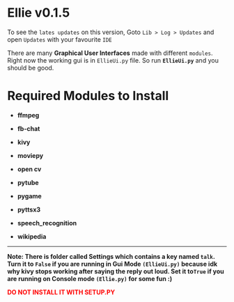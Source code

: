 # Ellie <b> v0.1.5 </b>

To see the `lates updates` on this version, Goto `Lib > Log > Updates` and open `Updates` with your favourite `IDE`

There are many **Graphical User Interfaces** made with different `modules`. Right now the working gui is in `EllieUi.py` file. So run **`EllieUi.py`** and you should be good.

# **Required Modules** to Install

* **ffmpeg**

* **fb-chat**

* **kivy**

* **moviepy**

* **open cv**

* **pytube**

* **pygame**

* **pyttsx3**

* **speech_recognition**

* **wikipedia**

--------------------------------------------------

**Note: There is folder called Settings which contains a key named `talk`. Turn it to `False` if you are running in Gui Mode `(EllieUi.py)` because idk why kivy stops working after saying the reply out loud. Set it to`True` if you are running on Console mode `(Ellie.py)` for some fun :)**

<b style="color:#ff0000"> DO NOT INSTALL IT WITH SETUP.PY </b>

